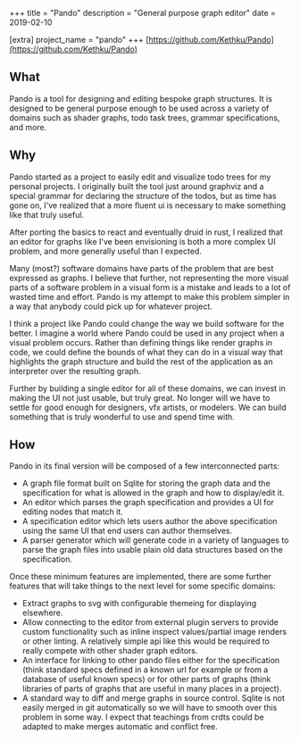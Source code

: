 +++
title = "Pando"
description = "General purpose graph editor"
date = 2019-02-10

[extra]
project_name = "pando"
+++
[https://github.com/Kethku/Pando](https://github.com/Kethku/Pando)

## What

Pando is a tool for designing and editing bespoke graph
structures. It is designed to be general purpose enough to
be used across a variety of domains such as shader graphs,
todo task trees, grammar specifications, and more.

## Why

Pando started as a project to easily edit and visualize todo
trees for my personal projects. I originally built the tool
just around graphviz and a special grammar for declaring the
structure of the todos, but as time has gone on, I've
realized that a more fluent ui is necessary to make
something like that truly useful.

After porting the basics to react and eventually druid in
rust, I realized that an editor for graphs like I've been
envisioning is both a more complex UI problem, and more
generally useful than I expected.

Many (most?) software domains have parts of the problem that
are best expressed as graphs. I believe that further, not 
representing the more visual parts of a software problem in 
a visual form is a mistake and leads to a lot of wasted time 
and effort. Pando is my attempt to make this problem simpler 
in a way that anybody could pick up for whatever project.

I think a project like Pando could change the way we build
software for the better. I imagine a world where Pando could
be used in any project when a visual problem occurs. Rather
than defining things like render graphs in code, we could
define the bounds of what they can do in a visual way that
highlights the graph structure and build the rest of the
application as an interpreter over the resulting graph.

Further by building a single editor for all of these
domains, we can invest in making the UI not just usable, but
truly great. No longer will we have to settle for good
enough for designers, vfx artists, or modelers. We can build
something that is truly wonderful to use and spend time
with.

## How
Pando in its final version will be composed of a few
interconnected parts:
- A graph file format built on Sqlite for storing the graph
  data and the specification for what is allowed in the
  graph and how to display/edit it.
- An editor which parses the graph specification and
  provides a UI for editing nodes that match it.
- A specification editor which lets users author the above
  specification using the same UI that end users can author
  themselves.
- A parser generator which will generate code in a variety
  of languages to parse the graph files into usable plain
  old data structures based on the specification.

Once these minimum features are implemented, there are some
further features that will take things to the next level for
some specific domains:
- Extract graphs to svg with configurable themeing for 
  displaying elsewhere.
- Allow connecting to the editor from external plugin
  servers to provide custom functionality such as inline
  inspect values/partial image renders or other linting. A
  relatively simple api like this would be required to
  really compete with other shader graph editors.
- An interface for linking to other pando files either for
  the specification (think standard specs defined in a known
  url for example or from a database of useful known specs)
  or for other parts of graphs (think libraries of parts of
  graphs that are useful in many places in a project).
- A standard way to diff and merge graphs in source
  control. Sqlite is not easily merged in git automatically
  so we will have to smooth over this problem in some way. I
  expect that teachings from crdts could be adapted to make
  merges automatic and conflict free.
